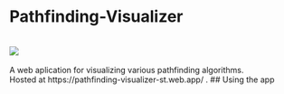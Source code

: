 # Pathfinding-Visualizer
</br>
<img src="https://i.imgur.com/76xoKrJ.png"></img>
</br></br>
A web aplication for visualizing various pathfinding algorithms.
<br>
Hosted at https://pathfinding-visualizer-st.web.app/ .
## Using the app

